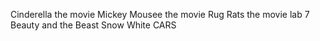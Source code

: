Cinderella the movie
Mickey Mousee the movie
Rug Rats the movie
lab 7
Beauty and the Beast
Snow White
CARS

